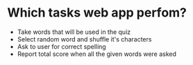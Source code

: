 

# Which tasks web app perfom?

* Take words that will be used in the quiz 
* Select random word and shuffle it's characters 
* Ask to user for correct spelling
* Report total score when all the given words were asked  

